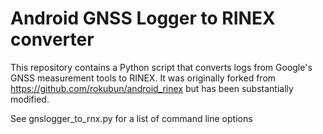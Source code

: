 Android GNSS Logger to RINEX converter
======================================


This repository contains a Python script that converts logs from Google's GNSS
measurement tools to RINEX.  It was originally forked from 
https://github.com/rokubun/android_rinex but has been substantially modified.

See gnslogger_to_rnx.py for a list of command line options